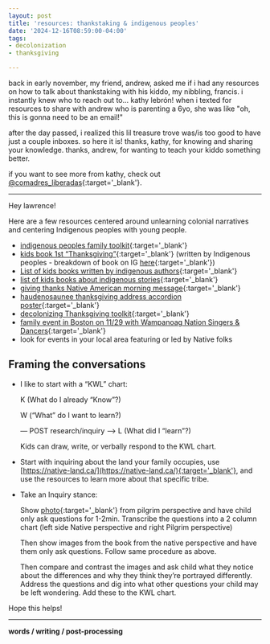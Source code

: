 ```yaml
---
layout: post
title: 'resources: thankstaking & indigenous peoples'
date: '2024-12-16T08:59:00-04:00'
tags:
- decolonization
- thanksgiving

--- 
```


back in early november, my friend, andrew, asked me if i had any resources on how to talk about thankstaking with his kiddo, my nibbling, francis. i instantly knew who to reach out to... kathy lebrón! when i texted for resources to share with andrew who is parenting a 6yo, she was like "oh, this is gonna need to be an email!" 

after the day passed, i realized this lil treasure trove was/is too good to have just a couple inboxes. so here it is! thanks, kathy, for knowing and sharing your knowledge. thanks, andrew, for wanting to teach your kiddo something better. 

if you want to see more from kathy, check out [@comadres_liberadas](https://www.instagram.com/comadres_liberadas){:target='_blank'}.

---

Hey lawrence!

Here are a few resources centered around unlearning colonial narratives and centering Indigenous peoples with young people.

- [indigenous peoples family toolkit](https://docs.google.com/document/d/e/2PACX-1vQyD3xZVEtXB-_glWFvPJ1fuGS-zJLEnWybQbtdWrBvZgG2V4v6W1sZzknqgQkRp4mis7SQKxaWzogg/pub){:target='_blank'}
- [kids book 1st “Thanksgiving”](https://www.abebooks.com/servlet/BookDetailsPL?bi=31580064638&dest=usa&ref_=ps_ggl_18382194370){:target='_blank'} (written by Indigenous peoples - breakdown of book on IG [here](https://www.instagram.com/reel/DCP6kgPuR6Q/){:target='_blank'})
- [List of kids books written by indigenous authors](https://www.instagram.com/reel/DB2L4uSy5aV/){:target='_blank'}
- [list of kids books about indigenous stories](https://www.instagram.com/reel/DCYB_vUvaaK/){:target='_blank'}
- [giving thanks Native American morning message](https://www.leeandlow.com/books/giving-thanks/){:target='_blank'}
- [haudenosaunee thanksgiving address accordion poster](https://syracuseculturalworkers.com/products/accordion-poster-greetings-and-thanks-to-the-natural-world){:target='_blank'}
- [decolonizing Thanksgiving toolkit](https://medium.com/age-of-awareness/decolonizing-thanksgiving-a-toolkit-for-combatting-racism-in-schools-5d4e3023a2f8){:target='_blank'}
- [family event in Boston on 11/29 with Wampanoag Nation Singers & Dancers](https://www.eventbrite.com/e/celebrate-with-wampanoag-nation-singers-dancers-registration-1065628376159){:target='_blank'}
- look for events in your local area featuring or led by Native folks 

##  Framing the conversations

* I like to start with a “KWL” chart:

	K (What do I already “Know”?)

	W (“What” do I want to learn?)

	— POST research/inquiry —> L (What did I “learn”?) 

	Kids can draw, write, or verbally respond to the KWL chart. 

* Start with inquiring about the land your family occupies, use [https://native-land.ca/](https://native-land.ca/){:target='_blank'}, and use the resources to learn more about that specific tribe. 

* Take an Inquiry stance: 

	Show [photo](https://today.cofc.edu/wp-content/uploads/sites/3/2022/11/First-Thanksgiving-Featured.jpg){:target='_blank'} from pilgrim perspective and have child only ask questions for 1-2min. Transcribe the questions into a 2 column chart (left side Native perspective and right Pilgrim perspective)

	Then show images from the book from the native perspective and have them only ask questions. Follow same procedure as above.

	Then compare and contrast the images and ask child what they notice about the differences and why they think they’re portrayed differently. Address the questions and dig into what other questions your child may be left wondering. Add these to the KWL chart.

Hope this helps!

---



<!-- &#042; = asterisk -->
<!-- &#039; = single quote '-->

**words / writing / post-processing**  
